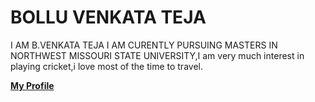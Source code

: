 # BOLLU VENKATA TEJA

I AM B.VENKATA TEJA I AM CURENTLY PURSUING MASTERS IN NORTHWEST MISSOURI STATE UNIVERSITY,I am very much interest in playing cricket,i love most of the time to travel.

**[My Profile](teja.jpg)**